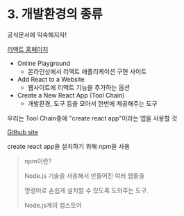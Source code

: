 # 3. 개발환경의 종류



공식문서에 익숙해지자!

[리액트 홈페이지](https://ko.reactjs.org/)



- Online Playground
  - 온라인상에서 리액트 애플리케이션 구현 사이트
- Add React to a Website
  - 웹사이트에 리액트 기능을 추가하는 옵션
- Create a New React App (Tool Chain)
  - 개발환경, 도구 등을 모아서 한번에 제공해주는 도구



우리는 Tool Chain중에 "create react app"이라는 앱을 사용할 것

[Github site](https://github.com/facebook/create-react-app)

create react app을 설치하기 위해 npm을 사용



> npm이란?
>
> Node.js 기술을 사용해서 만들어진 여러 앱들을
>
> 명령어로 손쉽게 설치할 수 있도록 도와주는 도구.
>
> Node.js계의 앱스토어